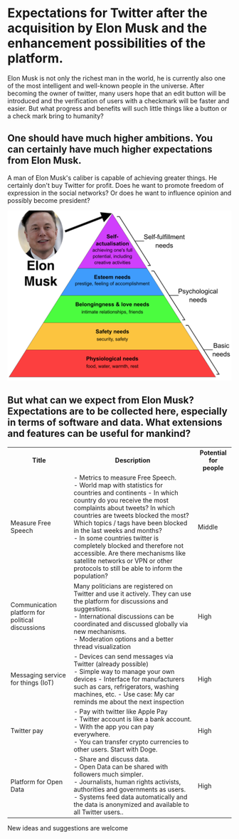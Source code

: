 # Expectations for Twitter after the acquisition by Elon Musk and the enhancement possibilities of the platform.

Elon Musk is not only the richest man in the world, he is currently also one of the most intelligent and well-known people in the universe. After becoming the owner of twitter, many users hope that an edit button will be introduced and the verification of users with a checkmark will be faster and easier. 
But what progress and benefits will such little things like a button or a check mark bring to humanity? 

## One should have much higher ambitions. You can certainly have much higher expectations from Elon Musk.

A man of Elon Musk's caliber is capable of achieving greater things. He certainly don't buy Twitter for profit. Does he want to promote freedom of expression in the social networks? Or does he want to influence opinion and possibly become president?

<img src="maslow-elon-on-top.png" width="800">

## But what can we expect from Elon Musk? Expectations are to be collected here, especially in terms of software and data. What extensions and features can be useful for mankind?

<table>
<tr>
<th>Title</th>
<th>Description</th>
<th>Potential for people</th>
</tr>
<tr>
<td>Measure Free Speech</td>
<td> 
  - Metrics to measure Free Speech.<br>
  - World map with statistics for countries and continents
  - In which country do you receive the most complaints about tweets? In which countries are tweets blocked the most?
Which topics / tags have been blocked in the last weeks and months?<br>
  - In some countries twitter is completely blocked and therefore not accessible. Are there mechanisms like satellite networks or VPN or other protocols to still be able to inform the population?
</td>
<td>Middle</td>
</tr>
<tr>
<td>Communication platform for political discussions</td>
<td> 
  Many politicians are registered on Twitter and use it actively. They can use the platform for discussions and suggestions.<br>
  - International discussions can be coordinated and discussed globally via new mechanisms.<br>
  - Moderation options and a better thread visualization
</td>
<td>High</td>
</tr>
  <tr>
<td>Messaging service for things (IoT)</td>
<td> 
  - Devices can send messages via Twitter (already possible)<br>
  - Simple way to manage your own devices
  - Interface for manufacturers such as cars, refrigerators, washing machines, etc.
  - Use case: My car reminds me about the next inspection
</td>
<td>High</td>
</tr>
<tr>
<td>Twitter pay</td>
<td> 
  - Pay with twitter like Apple Pay<br>
  - Twitter account is like a bank account.<br>
  - With the app you can pay everywhere.<br>
  - You can transfer crypto currencies to other users. Start with Doge.
</td>
<td>High</td>
</tr>
<tr>
<td>Platform for Open Data</td>
<td> 
  - Share and discuss data.<br>
  - Open Data can be shared with followers much simpler.<br>
  - Journalists, human rights activists, authorities and governments as users.<br>
  - Systems feed data automatically and the data is anonymized and available to all Twitter users..
</td>
<td>High</td>
</tr>
</table>


New ideas and suggestions are welcome
